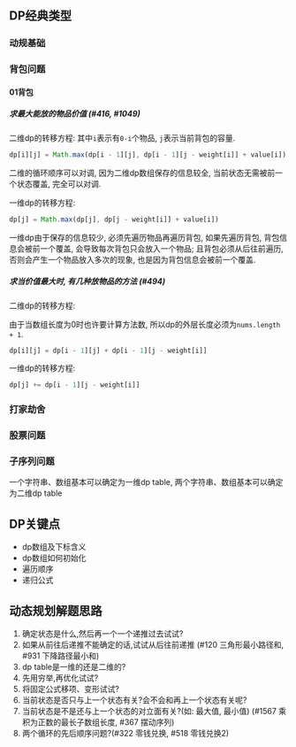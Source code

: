 ## DP经典类型
### 动规基础
### 背包问题
#### 01背包
##### 求最大能放的物品价值 (#416, #1049)
二维dp的转移方程:
其中`i`表示有`0-i`个物品, `j`表示当前背包的容量.
```js
dp[i][j] = Math.max(dp[i - 1][j], dp[i - 1][j - weight[i]] + value[i])
```
二维的循环顺序可以对调, 因为二维dp数组保存的信息较全, 当前状态无需被前一个状态覆盖, 完全可以对调.

一维dp的转移方程:
```js
dp[j] = Math.max(dp[j], dp[j - weight[i]] + value[i])
```
一维dp由于保存的信息较少, 必须先遍历物品再遍历背包, 如果先遍历背包, 背包信息会被前一个覆盖, 会导致每次背包只会放入一个物品; 且背包必须从后往前遍历, 否则会产生一个物品放入多次的现象, 也是因为背包信息会被前一个覆盖.
##### 求当价值最大时, 有几种放物品的方法 (#494)
二维dp的转移方程:

由于当数组长度为0时也许要计算方法数, 所以dp的外层长度必须为`nums.length + 1`.
```js
dp[i][j] = dp[i - 1][j] + dp[i - 1][j - weight[i]]
```

一维dp的转移方程:
```js
dp[j] += dp[i - 1][j - weight[i]]
```
### 打家劫舍
### 股票问题
### 子序列问题
  一个字符串、数组基本可以确定为一维dp table, 两个字符串、数组基本可以确定为二维dp table

## DP关键点
- dp数组及下标含义
- dp数组如何初始化
- 遍历顺序
- 递归公式

## 动态规划解题思路

1. 确定状态是什么,然后再一个一个递推过去试试?
2. 如果从前往后递推不能确定的话,试试从后往前递推 (#120 三角形最小路径和, #931 下降路径最小和)
3. dp table是一维的还是二维的?
4. 先用穷举,再优化试试?
5. 将固定公式移项、变形试试?
6. 当前状态是否只与上一个状态有关?会不会和再上一个状态有关呢?
7. 当前状态是不是还与上一个状态的对立面有关?(如: 最大值, 最小值) (#1567 乘积为正数的最长子数组长度, #367 摆动序列)
8. 两个循环的先后顺序问题?(#322 零钱兑换, #518 零钱兑换2)